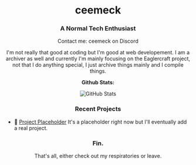 <!-- Basic Info -->
<h1 align="center">ceemeck</h1>
<h3 align="center">A Normal Tech Enthusiast</h3>

<p align="center">
  Contact me: ceemeck on Discord
</p>

<!-- Boring Introduction -->
<p align="center">
  I'm not really that good at coding but I'm good at web developement. I am a archiver as well and currently I'm mainly focusing on the Eaglercraft project, not that I do anything special, I just archive things mainly and I compile things.
</p>

<!-- Github Stats -->
<p align="center">
  <strong>Github Stats:</strong>
</p>

<!-- GitHub Stats -->
<p align="center">
  <img src="https://github-readme-stats.vercel.app/api?username=ceemeck&show_icons=true&count_private=true&theme=dracula" alt="GitHub Stats">
</p>

<!-- Recent Projects -->
<h3 align="center">Recent Projects</h3>
<ul>
  <li>🚀 <a href="https://example.com">Project Placeholder</a> It's a placeholder right now but I'll eventually add a real project.</li>
</ul>

<!-- Fin -->
<h3 align="center">Fin.</h3>
<p align="center">
  That's all, either check out my respiratories or leave.
</p>
